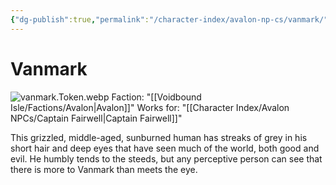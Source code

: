 ```yaml
---
{"dg-publish":true,"permalink":"/character-index/avalon-np-cs/vanmark/","title":"Vanmark","tags":["Avalon","NPC"],"created":"2025-05-30T19:47:50.000-05:00"}
---
```


# Vanmark
![vanmark.Token.webp](/img/user/Voidbound%20token%20images/vanmark.Token.webp)
Faction: "[[Voidbound Isle/Factions/Avalon\|Avalon]]"
Works for: "[[Character Index/Avalon NPCs/Captain Fairwell\|Captain Fairwell]]"

This grizzled, middle-aged, sunburned human has streaks of grey in his short hair and deep eyes that have seen much of the world, both good and evil. He humbly tends to the steeds, but any perceptive person can see that there is more to Vanmark than meets the eye.